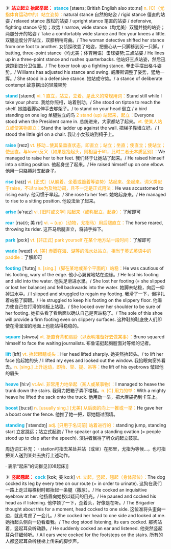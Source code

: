 ☀ <font color="red">**站立起立 抬起举起：**</font>
<font color="sky blue">**stance**</font> [stæns; British English also stɑ:ns]
<font color="orange">n. [C]（尤指体育运动中的）站立姿势：</font>natural stance 自然的站姿 / rigid stance 僵直的站姿 / relaxed stance 放松的站姿 / upright stance 笔直的站姿 / defensive, fighting stance 守势；攻势 / narrow, wide stance（均尤美）双腿并拢的站姿；两腿分开的站姿 / Take a comfortably wide stance and flex your knees a little. 双腿适度分开站立，双膝稍稍弯曲。/ The woman detective shifted her stance from one foot to another. 女侦探改变了站姿，把重心从一只脚移到另一只脚。/ batting, three-point stance（均尤美；体育用语）击球姿势;三点站姿 / He lines up in a three-point stance and rushes quarterbacks. 他站好三点站姿，然后迅速跑到四分卫位置。/ The boxer took up a fighting stance. 拳击手摆出格斗姿势。/ Williams has adjusted his stance and swing. 威廉斯调整了姿势，猛地一挥。/ She stood in a defensive stance. 她站成守势。/ a stance of deliberate contempt 故意摆出的轻蔑架势

<font color="sky blue">**stand**</font> [stænd] 
<font color="orange">vi. 1 直立，站立，立着。是此义的常规用词：</font>Stand still while I take your photo. 我给你照相，站着别动。/ She stood on tiptoe to reach the shelf. 她踮着脚尖伸手去够架子。/ to stand on your head 倒立 / a bird standing on one leg 单腿独立的鸟 <font color="orange">2 stand (up) 站起来，起立：</font>Everyone stood when the President came in. 总统进来，大家都站了起来。<font color="orange">vt. 使某人站立或使某物直立：</font>Stand the ladder up against the wall. 把梯子靠墙立好。/ I stood the little girl on a chair. 我让小女孩站到椅子上。

<font color="sky blue">**raise**</font> [reɪz] 
<font color="orange">vt. 移动…使其呈垂直状态，即直立；站立；坐直；使直立；使站立；使坐直。与lower反义（如果是抬起头，则相当于lift，此时二者无本质区别）：</font>We managed to raise her to her feet. 我们终于让她站了起来。/ He raised himself into a sitting position. 他起身坐了起来。/ He raised himself up on one elbow. 他用一只胳膊肘支起身子。

<font color="sky blue">**rise**</font> [raɪz] 
<font color="orange">vi. [正式]（从躺着、坐着或跪着等姿势）站起来、坐起来。词义类似于raise，不过raise为及物动词，且不一定是正式用法：</font>He was accustomed to rising early. 他习惯于早起。/ She rose to her feet. 她站起身来。/ He managed to rise to a sitting position. 他设法坐了起来。

<font color="sky blue">**arise**</font> [ə'raɪz] 
<font color="orange">vi. [旧时或文学] 站起来（或称起立，起身）：</font>了解即可
           
<font color="sky blue">**rear**</font> [rɪə(r); 美 rɪr]
<font color="orange">vi. ~ (up)（动物，尤指马）用后腿直立：</font>The horse reared, throwing its rider. 这匹马后腿直立，将骑手摔下。

<font color="sky blue">**park**</font> [pɑːk] 
<font color="orange">vt. [非正式] park yourself 在某个地方站一段时间：</font>了解即可
           
<font color="sky blue">**wade**</font> [weɪd]
<font color="orange">vi. [美] 赤脚在海、湖等的浅水处站立，相当于英式英语中的paddle：</font>了解即可
           
<font color="sky blue">**footing**</font> [ˈfʊtɪŋ]
<font color="orange">n. [sing.]（脚在某地或某个平面的）站稳：</font>He was cautious of his footing, wary of the edge. 他小心翼翼地站在边缘。/ He lost his footing and slid into the water. 他失足滑进水里。/ She lost her footing (= she slipped or lost her balance) and fell backwards into the water. 她脚未站稳，向后一仰掉进水中。/ I slipped and struggled to regain my footing. 我滑了一下，但挣扎着站稳了脚跟。/ He struggled to keep his footing on the slippery floor. 他竭力使自己在打滑的地板上站稳。/ She looked over her shoulder to be sure of her footing. 她扭头看了看后面以确认自己是否站稳了。/ The sole of this shoe will provide a firm footing even on slippery surfaces. 这种鞋的鞋底使人们即使在滑溜溜的地面上也能站得稳稳的。

<font color="sky blue">**square**</font> [skweə] 
<font color="orange">vt. 挺直脊背和肩膀（以表明准备好去做某事）：</font>Bruno squared himself to face the waiting journalists. 布鲁诺挺起胸膛面对等候的记者。

<font color="sky blue">**lift**</font> [lɪft] 
<font color="orange">vt. 抬起眼睛或头：</font>Her head lifted sharply. 她突然抬起头。/ to lift her face 抬起她的头 / I lifted my eyes and looked out the window. 我抬眼向窗外看去。<font color="orange">n. [sing.] 上升运动，即抬、举、提、吊等：</font>the lift of his eyebrows 皱起他的眉头
 
<font color="sky blue">**heave**</font> [hi:v]
<font color="orange">vt.&vi. 非常用力地举起（某人或某事物）：</font>I managed to heave the trunk down the stairs. 我用力把箱子弄下楼梯。<font color="orange">n. [C] 用力的举：</font>With a mighty heave he lifted the sack onto the truck. 他用劲一举，把大麻袋扔到卡车上。

<font color="sky blue">**boost**</font> [bu:st]
<font color="orange">n. [usually sing.] [尤美] 从后面的向上一推或一举：</font>He gave her a boost over the fence. 他推了她一把，帮她翻过围墙。

<font color="sky blue">**standing**</font> [ˈstændɪŋ]
<font color="orange">adj. [只用于名词前] 站着进行的：</font>standing jump, standing start 立定跳远；站立式起跑 / The speaker got a standing ovation (= people stood up to clap after the speech). 演讲者赢得了听众的起立鼓掌。

周边词汇补充：
· station可指去某处并站（或坐）在那里，尤指为等候…，也可指把某人送到某处去执行上述动作。

· 表示“起床”的词群见[[08起床]]

☀ <font color="red">**竖起翘起：**</font>
<font color="sky blue">**cock**</font> [kɒk; 美 kɑ:k]
<font color="orange">vt. 立起，竖起，翘起（身体部位）：</font>The dog cocked its leg by every tree on our route (= in order to urinate). 这狗在我们一路上走过每棵树时都抬起一条腿（撒尿）。/ He cocked an inquisitive eyebrow at her. 他扬眉向她投以疑问的目光。/ He paused and cocked his head as if listening. 他停顿了一下，歪着头，好像是在听。/ The Brigadier thought about this for a moment, head cocked to one side. 这位准将头歪向一边，就此考虑了一会儿。/ She cocked her head to one side and looked at me. 她抬起头侧向一边看着我。/ The dog stood listening, its ears cocked. 那狗站着，竖起耳朵听动静。/ He suddenly cocked an ear and listened. 他突然竖起耳朵仔细倾听。/ All ears were cocked for the footsteps on the stairs. 所有的人都竖起耳朵听楼梯上传来的脚步声。

